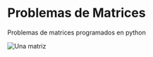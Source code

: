 # Problemas de Matrices
Problemas de matrices programados en python

![Una matriz](https://www.profesorenlinea.cl/imagenmatematica/Matriz_concepto003.gif) 
